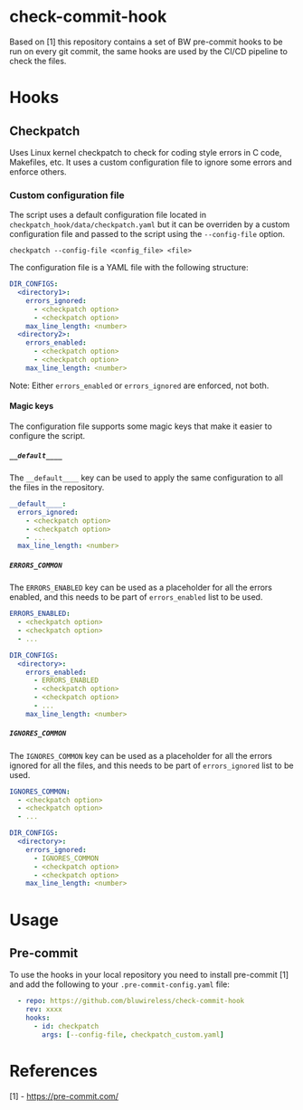 # check-commit-hook

Based on [1] this repository contains a set of BW pre-commit hooks to be run on every git commit, the same hooks are used by the CI/CD pipeline to check the files.

# Hooks

## Checkpatch

Uses Linux kernel checkpatch to check for coding style errors in C code, Makefiles, etc. It uses a custom configuration file to ignore some errors and enforce others.

### Custom configuration file

The script uses a default configuration file located in `checkpatch_hook/data/checkpatch.yaml` but it can be overriden by a custom configuration file and passed to the script using the `--config-file` option.

```
checkpatch --config-file <config_file> <file>
```

The configuration file is a YAML file with the following structure:

```yaml
DIR_CONFIGS:
  <directory1>:
    errors_ignored:
      - <checkpatch option>
      - <checkpatch option>
    max_line_length: <number>
  <directory2>:
    errors_enabled:
      - <checkpatch option>
      - <checkpatch option>
    max_line_length: <number>
```

Note: Either `errors_enabled` or `errors_ignored` are enforced, not both.

#### Magic keys

The configuration file supports some magic keys that make it easier to configure the script.

##### `__default____`

The `__default____` key can be used to apply the same configuration to all the files in the repository.

```yaml
__default____:
  errors_ignored:
    - <checkpatch option>
    - <checkpatch option>
    - ...
  max_line_length: <number>
```

##### `ERRORS_COMMON`

The `ERRORS_ENABLED` key can be used as a placeholder for all the errors enabled, and this needs to be part of `errors_enabled` list to be used.

```yaml
ERRORS_ENABLED:
  - <checkpatch option>
  - <checkpatch option>
  - ...

DIR_CONFIGS:
  <directory>:
    errors_enabled:
      - ERRORS_ENABLED
      - <checkpatch option>
      - <checkpatch option>
      - ...
    max_line_length: <number>
```

##### `IGNORES_COMMON`

The `IGNORES_COMMON` key can be used as a placeholder for all the errors ignored for all the files, and this needs to be part of `errors_ignored` list to be used.

```yaml
IGNORES_COMMON:
  - <checkpatch option>
  - <checkpatch option>
  - ...

DIR_CONFIGS:
  <directory>:
    errors_ignored:
      - IGNORES_COMMON
      - <checkpatch option>
      - <checkpatch option>
    max_line_length: <number>
```

# Usage

## Pre-commit

To use the hooks in your local repository you need to install pre-commit [1] and add the following to your `.pre-commit-config.yaml` file:

```yaml
  - repo: https://github.com/bluwireless/check-commit-hook
    rev: xxxx
    hooks:
      - id: checkpatch
        args: [--config-file, checkpatch_custom.yaml]
```

# References

[1] - https://pre-commit.com/
